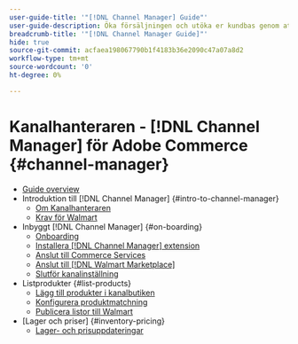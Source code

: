 ```yaml
---
user-guide-title: '"[!DNL Channel Manager] Guide"'
user-guide-description: Öka försäljningen och utöka er kundbas genom att integrera Adobe Commerce eller Magento Open Source med era [!DNL Walmart Marketplace Seller Central] konto.
breadcrumb-title: '"[!DNL Channel Manager Guide]"'
hide: true
source-git-commit: acfaea198067790b1f4183b36e2090c47a07a8d2
workflow-type: tm+mt
source-wordcount: '0'
ht-degree: 0%

---
```



# Kanalhanteraren - [!DNL Channel Manager] för Adobe Commerce {#channel-manager}

- [Guide overview](guide-overview.md)
- Introduktion till [!DNL Channel Manager] {#intro-to-channel-manager}
   - [Om Kanalhanteraren](overview.md)
   - [Krav för Walmart](walmart-prerequisites.md)
- Inbyggt [!DNL Channel Manager] {#on-boarding}
   - [Onboarding](onboard.md)
   - [Installera [!DNL Channel Manager] extension](install.md)
   - [Anslut till Commerce Services](connect.md)
   - [Anslut till [!DNL Walmart Marketplace]](connect-marketplace.md)
   - [Slutför kanalinställning](complete-store-setup.md)
- Listprodukter {#list-products}
   - [Lägg till produkter i kanalbutiken](add-products-to-connected-channel.md)
   - [Konfigurera produktmatchning](map-product-attributes-for-matching.md)
   - [Publicera listor till Walmart](publish-listings-to-marketplace.md)
- [Lager och priser] {#inventory-pricing}
   - [Lager- och prisuppdateringar](inventory-and-price-updates.md)

